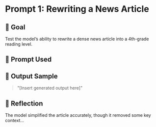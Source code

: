# Prompt 1: Rewriting a News Article

## 🎯 Goal
Test the model’s ability to rewrite a dense news article into a 4th-grade reading level.

## 🧪 Prompt Used


## 🧠 Output Sample
> "[Insert generated output here]"

## 🧾 Reflection
The model simplified the article accurately, though it removed some key context...
